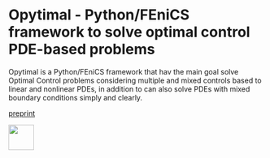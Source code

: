 # Opytimal - Python/FEniCS framework to solve optimal control PDE-based problems
Opytimal is a Python/FEniCS framework that hav the main goal solve Optimal Control problems considering multiple and mixed controls based to linear and nonlinear PDEs, in addition to can also solve PDEs with mixed boundary conditions simply and clearly.

[preprint](https://ulisboa-my.sharepoint.com/:b:/g/personal/ist429130_tecnico_ulisboa_pt/EYiwTmvG2WVHqykR4pWCLVIBPDOddV7yYIcUCbZscFWdBw)

<a href="https://ulisboa-my.sharepoint.com/:b:/g/personal/ist429130_tecnico_ulisboa_pt/EYiwTmvG2WVHqykR4pWCLVIBPDOddV7yYIcUCbZscFWdBw"> 
  <img src="https://github.com/NaelQuin/opytimal/assets/5778109/ae3260b4-d665-48ff-83fb-b7471fecc754" width="50" height="50">
</a>

